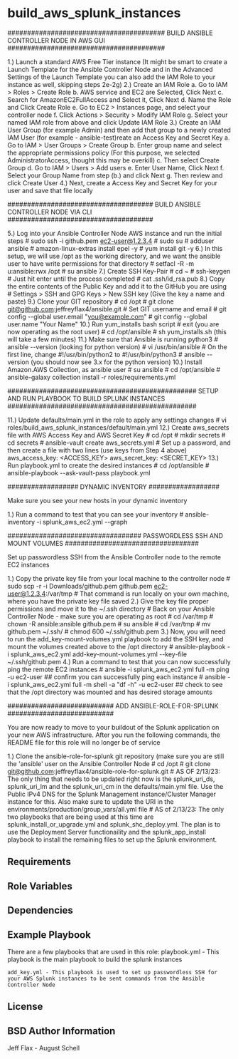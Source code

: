 build_aws_splunk_instances
=========

########################################
BUILD ANSIBLE CONTROLLER NODE IN AWS GUI
########################################

1.) Launch a standard AWS Free Tier instance (It might be smart to create a Launch Template for the Ansible Controller Node and in the Advanced Settings of the Launch Template you can also add the IAM Role to your instance as well, skipping steps 2e-2g)
2.) Create an IAM Role
	   a. Go to IAM > Roles > Create Role
	   b. AWS service and EC2 are Selected, Click Next
	   c. Search for AmazonEC2FullAccess and Select it, Click Next
	   d. Name the Role and Click Create Role
	   e. Go to EC2 > Instances page, and select your controller node
	   f. Click Actions > Security > Modify IAM Role
	   g. Select your named IAM role from above and click Update IAM Role
3.) Create an IAM User Group (for example Admin) and then add that group to a newly created IAM User (for example - ansible-test)reate an Access Key and Secret Key
       a. Go to IAM > User Groups > Create Group
       b. Enter group name and select the appropriate permissions policy (For this purpose, we selected AdministratorAccess, thought this may be overkill)
       c. Then select Create Group
       d. Go to IAM > Users > Add users
       e. Enter User Name, Click Next
       f. Select your Group Name from step (b.) and click Next
       g. Then review and click Create User
4.) Next, create a Access Key and Secret Key for your user and save that file locally

#####################################
BUILD ANSIBLE CONTROLLER NODE VIA CLI
#####################################

5.) Log into your Ansible Controller Node AWS instance and run the initial steps
    # sudo ssh -i github.pem ec2-user@1.2.3.4
    # sudo su
    # adduser ansible
    # amazon-linux-extras install epel -y
    # yum install git -y
6.) In this setup, we will use /opt as the working directory, and we want the ansible user to have write permissions for that directory
    # setfacl -R -m u:ansible:rwx /opt
    # su ansible
7.) Create SSH Key-Pair
    # cd ~
    # ssh-keygen # Just hit enter until the process completed
    # cat .ssh/id_rsa.pub
8.) Copy the entire contents of the Public Key and add it to the GitHub you are using
    # Settings > SSH and GPG Keys > New SSH key (Give the key a name and paste)
9.) Clone your GIT repository
    # cd /opt
    # git clone git@github.com:jeffreyflax4/ansible.git
    # Set GIT username and email
    # git config --global user.email "you@example.com"
    # git config --global user.name "Your Name"
10.) Run yum_installs bash script
    # exit (you are now operating as the root user)
    # cd /opt/ansible
    # sh yum_installs.sh (this will take a few minutes)
11.) Make sure that Ansible is running python3
    # ansible --version (looking for python version)
    # vi /usr/bin/ansible
    # On the first line, change #!/usr/bin/python2 to #!/usr/bin/python3
    # ansible --version (you should now see 3.x for the python version)
10.) Install Amazon.AWS Collection, as ansible user
    # su ansible
    # cd /opt/ansible
    # ansible-galaxy collection install -r roles/requirements.yml

################################################
SETUP AND RUN PLAYBOOK TO BUILD SPLUNK INSTANCES
################################################

11.) Update defaults/main.yml in the role to apply any settings changes
    # vi roles/build_aws_splunk_instances/default/main.yml
12.) Create aws_secrets file with AWS Access Key and AWS Secret Key
    # cd /opt
    # mkdir secrets
    # cd secrets
    # ansible-vault create aws_secrets.yml
    # Set up a password, and then create a file with two lines (use keys from Step 4 above)
    	aws_access_key: <ACCESS_KEY>
	aws_secret_key: <SECRET_KEY>
13.) Run playbook.yml to create the desired instances
    # cd /opt/ansible
    # ansible-playbook --ask-vault-pass playbook.yml

##################
DYNAMIC INVENTORY
##################

Make sure you see your new hosts in your dynamic inventory

1.) Run a command to test that you can see your inventory
    # ansible-inventory -i splunk_aws_ec2.yml --graph

##################################
PASSWORDLESS SSH AND MOUNT VOLUMES
##################################

Set up passwordless SSH from the Ansible Controller node to the remote EC2 instances

1.) Copy the private key file from your local machine to the controller node
    # sudo scp -r -i Downloads/github.pem github.pem ec2-user@1.2.3.4:/var/tmp
    # That command is run locally on your own machine, where you have the private key file saved
2.) Give the key file proper permissions and move it to the ~/.ssh directory
    # Back on your Ansible Controller Node - make sure you are operating as root
    # cd /var/tmp
    # chown -R ansible:ansible github.pem
    # su ansible
    # cd /var/tmp
    # mv github.pem ~/.ssh/
    # chmod 600 ~/.ssh/github.pem
3.) Now, you will need to run the add_key-mount-volumes.yml playbook to add the SSH key, and mount the volumes created above to the /opt directory
    # ansible-playbook -i splunk_aws_ec2.yml add-key-mount-volumes.yml --key-file ~/.ssh/github.pem
4.) Run a command to test that you can now successfully ping the remote EC2 instances
    # ansible -i splunk_aws_ec2.yml full -m ping -u ec2-user ## confirm you can successfully ping each instance
    # ansible -i splunk_aws_ec2.yml full -m shell -a "df -h" -u ec2-user ## check to see that the /opt directory was mounted and has desired storage amounts

###########################
ADD ANSIBLE-ROLE-FOR-SPLUNK
###########################

You are now ready to move to your buildout of the Splunk application on your new AWS infrastructure.  After you run the following commands, the README file for this role will no longer be of service

1.) Clone the ansible-role-for-splunk git repository (make sure you are still the 'ansible' user on the Ansible Controller Node
    # cd /opt
    # git clone git@github.com:jeffreyflax4/ansible-role-for-splunk.git 
    # AS OF 2/13/23: The only thing that needs to be updated right now is the splunk_uri_ds, splunk_uri_lm and the splunk_uri_cm in the defaults/main.yml file.  Use the Public IPv4 DNS for the Splunk Management instance/Cluster Manager instance for this.  Also make sure to update the URI in the environments/production/group_vars/all.yml file
    # AS of 2/13/23: The only two playbooks that are being used at this time are splunk_install_or_upgrade.yml and splunk_shc_deploy.yml.  The plan is to use the Deployment Server functionaility and the splunk_app_install playbook to install the remaining files to set up the Splunk environment.

Requirements
------------
Role Variables
--------------
Dependencies
------------
Example Playbook
----------------
There are a few playbooks that are used in this role:
    playbook.yml -  This playbook is the main playbook to build the splunk instances

    add_key.yml - This playbook is used to set up passwordless SSH for your AWS Splunk instances to be sent commands from the Ansible Controller Node
License
-------
BSD
Author Information
------------------
Jeff Flax - August Schell
